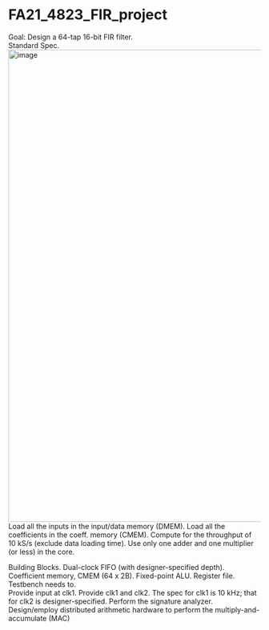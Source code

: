 # FA21_4823_FIR_project
Goal: Design a 64-tap 16-bit FIR filter.   
Standard Spec. 
<img width="944" alt="image" src="https://user-images.githubusercontent.com/103384755/180321194-88e515f7-8ea1-46e0-a1d1-873cb14d3bb2.png">
Load all the inputs in the input/data memory (DMEM). 
Load all the coefficients in the coeff. memory (CMEM). 
Compute for the throughput of 10 kS/s (exclude data loading time). 
Use only one adder and one multiplier (or less) in the core. 

Building Blocks. 
Dual-clock FIFO (with designer-specified depth). 
Coefficient memory, CMEM (64 x 2B). 
Fixed-point ALU. 
Register file. 
Testbench needs to.  
  Provide input at clk1. 
  Provide clk1 and clk2. 
  The spec for clk1 is 10 kHz; that for clk2 is designer-specified. 
  Perform the signature analyzer. 
Design/employ distributed arithmetic
hardware to perform the multiply-and-
accumulate (MAC)
